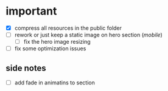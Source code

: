# important
- [x] compress all resources in the public folder
- [ ] rework or just keep a static image on hero section (*mobile*)
  - [ ] fix the hero image resizing
- [ ] fix some optimization issues 
  
## side notes
- [ ] add fade in animatins to section
